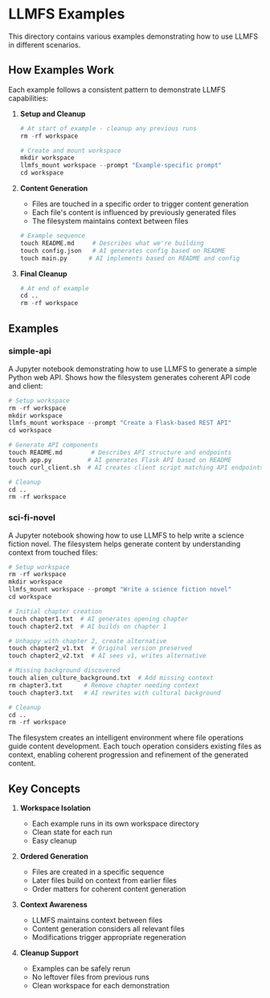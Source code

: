 # LLMFS Examples

This directory contains various examples demonstrating how to use LLMFS in different scenarios.

## How Examples Work

Each example follows a consistent pattern to demonstrate LLMFS capabilities:

1. **Setup and Cleanup**
   ```python
   # At start of example - cleanup any previous runs
   rm -rf workspace
   
   # Create and mount workspace
   mkdir workspace
   llmfs_mount workspace --prompt "Example-specific prompt"
   cd workspace
   ```

2. **Content Generation**
   - Files are touched in a specific order to trigger content generation
   - Each file's content is influenced by previously generated files
   - The filesystem maintains context between files
   ```python
   # Example sequence
   touch README.md     # Describes what we're building
   touch config.json   # AI generates config based on README
   touch main.py      # AI implements based on README and config
   ```

3. **Final Cleanup**
   ```python
   # At end of example
   cd ..
   rm -rf workspace
   ```

## Examples

### simple-api
A Jupyter notebook demonstrating how to use LLMFS to generate a simple Python web API. Shows how the filesystem generates coherent API code and client:

```python
# Setup workspace
rm -rf workspace
mkdir workspace
llmfs_mount workspace --prompt "Create a Flask-based REST API"
cd workspace

# Generate API components
touch README.md        # Describes API structure and endpoints
touch app.py          # AI generates Flask API based on README
touch curl_client.sh  # AI creates client script matching API endpoints

# Cleanup
cd ..
rm -rf workspace
```

### sci-fi-novel
A Jupyter notebook showing how to use LLMFS to help write a science fiction novel. The filesystem helps generate content by understanding context from touched files:

```python
# Setup workspace
rm -rf workspace
mkdir workspace
llmfs_mount workspace --prompt "Write a science fiction novel"
cd workspace

# Initial chapter creation
touch chapter1.txt  # AI generates opening chapter
touch chapter2.txt  # AI builds on chapter 1

# Unhappy with chapter 2, create alternative
touch chapter2_v1.txt  # Original version preserved
touch chapter2_v2.txt  # AI sees v1, writes alternative

# Missing background discovered
touch alien_culture_background.txt  # Add missing context
rm chapter3.txt      # Remove chapter needing context
touch chapter3.txt   # AI rewrites with cultural background

# Cleanup
cd ..
rm -rf workspace
```

The filesystem creates an intelligent environment where file operations guide content development. Each touch operation considers existing files as context, enabling coherent progression and refinement of the generated content.

## Key Concepts

1. **Workspace Isolation**
   - Each example runs in its own workspace directory
   - Clean state for each run
   - Easy cleanup

2. **Ordered Generation**
   - Files are created in a specific sequence
   - Later files build on context from earlier files
   - Order matters for coherent content generation

3. **Context Awareness**
   - LLMFS maintains context between files
   - Content generation considers all relevant files
   - Modifications trigger appropriate regeneration

4. **Cleanup Support**
   - Examples can be safely rerun
   - No leftover files from previous runs
   - Clean workspace for each demonstration
